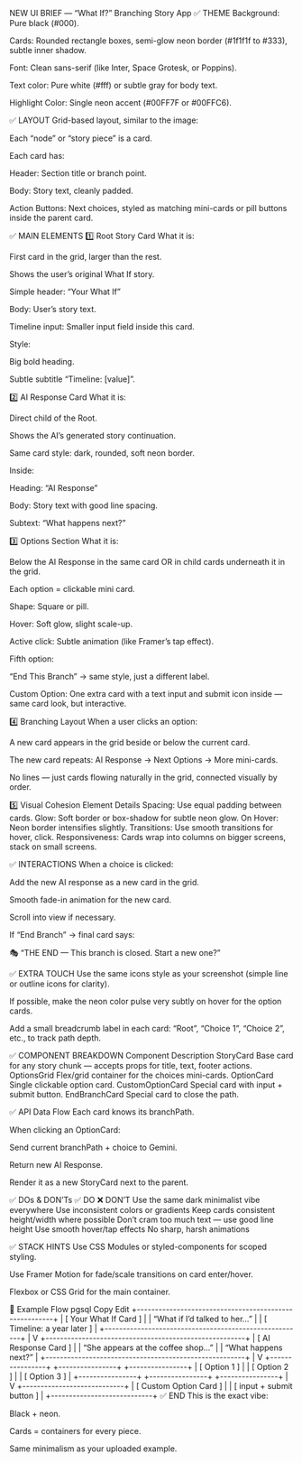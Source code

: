 NEW UI BRIEF — “What If?” Branching Story App
✅ THEME
Background: Pure black (#000).

Cards: Rounded rectangle boxes, semi-glow neon border (#1f1f1f to #333), subtle inner shadow.

Font: Clean sans-serif (like Inter, Space Grotesk, or Poppins).

Text color: Pure white (#fff) or subtle gray for body text.

Highlight Color: Single neon accent (#00FF7F or #00FFC6).

✅ LAYOUT
Grid-based layout, similar to the image:

Each “node” or “story piece” is a card.

Each card has:

Header: Section title or branch point.

Body: Story text, cleanly padded.

Action Buttons: Next choices, styled as matching mini-cards or pill buttons inside the parent card.

✅ MAIN ELEMENTS
1️⃣ Root Story Card
What it is:

First card in the grid, larger than the rest.

Shows the user’s original What If story.

Simple header: “Your What If”

Body: User’s story text.

Timeline input: Smaller input field inside this card.

Style:

Big bold heading.

Subtle subtitle “Timeline: [value]”.

2️⃣ AI Response Card
What it is:

Direct child of the Root.

Shows the AI’s generated story continuation.

Same card style: dark, rounded, soft neon border.

Inside:

Heading: “AI Response”

Body: Story text with good line spacing.

Subtext: “What happens next?”

3️⃣ Options Section
What it is:

Below the AI Response in the same card OR in child cards underneath it in the grid.

Each option = clickable mini card.

Shape: Square or pill.

Hover: Soft glow, slight scale-up.

Active click: Subtle animation (like Framer’s tap effect).

Fifth option:

“End This Branch” → same style, just a different label.

Custom Option: One extra card with a text input and submit icon inside — same card look, but interactive.

4️⃣ Branching Layout
When a user clicks an option:

A new card appears in the grid beside or below the current card.

The new card repeats: AI Response → Next Options → More mini-cards.

No lines — just cards flowing naturally in the grid, connected visually by order.

5️⃣ Visual Cohesion
Element	Details
Spacing:	Use equal padding between cards.
Glow:	Soft border or box-shadow for subtle neon glow.
On Hover:	Neon border intensifies slightly.
Transitions:	Use smooth transitions for hover, click.
Responsiveness:	Cards wrap into columns on bigger screens, stack on small screens.

✅ INTERACTIONS
When a choice is clicked:

Add the new AI response as a new card in the grid.

Smooth fade-in animation for the new card.

Scroll into view if necessary.

If “End Branch” → final card says:

🎭 “THE END — This branch is closed. Start a new one?”

✅ EXTRA TOUCH
Use the same icons style as your screenshot (simple line or outline icons for clarity).

If possible, make the neon color pulse very subtly on hover for the option cards.

Add a small breadcrumb label in each card: “Root”, “Choice 1”, “Choice 2”, etc., to track path depth.

✅ COMPONENT BREAKDOWN
Component	Description
StoryCard	Base card for any story chunk — accepts props for title, text, footer actions.
OptionsGrid	Flex/grid container for the choices mini-cards.
OptionCard	Single clickable option card.
CustomOptionCard	Special card with input + submit button.
EndBranchCard	Special card to close the path.

✅ API Data Flow
Each card knows its branchPath.

When clicking an OptionCard:

Send current branchPath + choice to Gemini.

Return new AI Response.

Render it as a new StoryCard next to the parent.

✅ DOs & DON’Ts
✅ DO	❌ DON’T
Use the same dark minimalist vibe everywhere	Use inconsistent colors or gradients
Keep cards consistent height/width where possible	Don’t cram too much text — use good line height
Use smooth hover/tap effects	No sharp, harsh animations

✅ STACK HINTS
Use CSS Modules or styled-components for scoped styling.

Use Framer Motion for fade/scale transitions on card enter/hover.

Flexbox or CSS Grid for the main container.

📌 Example Flow
pgsql
Copy
Edit
+-------------------------------------------------------+
| [ Your What If Card ]                                 |
|  “What if I’d talked to her…”                         |
|  [ Timeline: a year later ]                           |
+-------------------------------------------------------+
             |
             V
+-------------------------------------------------------+
| [ AI Response Card ]                                  |
|  “She appears at the coffee shop…”                    |
|  “What happens next?”                                 |
+-------------------------------------------------------+
             |
             V
+----------------+   +----------------+   +----------------+
| [ Option 1 ]   |   | [ Option 2 ]   |   | [ Option 3 ]   |
+----------------+   +----------------+   +----------------+
             |
             V
+----------------------------+
| [ Custom Option Card ]     |
| [ input + submit button ]  |
+----------------------------+
✅ END
This is the exact vibe:

Black + neon.

Cards = containers for every piece.

Same minimalism as your uploaded example.

